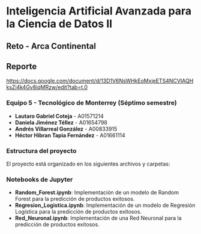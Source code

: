# Inteligencia Artificial Avanzada para la Ciencia de Datos II

## Reto - Arca Continental 

## Reporte

https://docs.google.com/document/d/13D1V6NsWHkEoMxjeETS4NCVIAQHksZi4k4Gv8iqMRzw/edit?tab=t.0

### Equipo 5 - Tecnológico de Monterrey (Séptimo semestre)

- **Lautaro Gabriel Coteja** - A01571214
- **Daniela Jiménez Téllez** - A01654798
- **Andrés Villarreal González** - A00833915
- **Héctor Hibran Tapia Fernández** - A01661114

### Estructura del proyecto

El proyecto está organizado en los siguientes archivos y carpetas:

### Notebooks de Jupyter
- **Random_Forest.ipynb**: Implementación de un modelo de Random Forest para la predicción de productos exitosos.
- **Regresion_Logistica.ipynb**: Implementación de un modelo de Regresión Logística para la predicción de productos exitosos.
- **Red_Neuronal.ipynb**: Implementación de una Red Neuronal para la predicción de productos exitosos.
